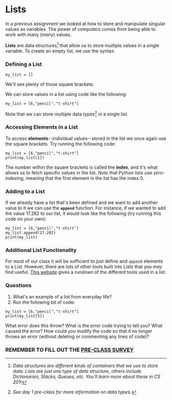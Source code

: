 # Lists

In a previous assignment we looked at how to store and manipulate singular values as variables. The power of computers comes from being able to work with many (*many*) values. 

**Lists** are data structures[^1] that allow us to store multiple values in a single variable. To create an empty list, we use the syntax:

### Defining a List
```
my_list = []
```

We'll see plenty of those square brackets. 

We can store values in a list using code like the following:

```
my_list = [6,"pencil","t-shirt"]
```

Note that we can store multiple data types[^2] in a single list. 

### Accessing Elements in a List

To access **elements**--individual values--stored in the list we once again use the square brackets. Try running the following code:

```
my_list = [6,"pencil","t-shirt"]
print(my_list[1])
```

The number within the square brackets is called the **index**, and it's what allows us to fetch specific values in the list. 
*Note* that Python lists use *zero-indexing*, meaning that the first element in the list has the index 0. 


### Adding to a List

If we already have a list that's been defined and we want to add another value to it we can use the **`append`** function. For instance, if we wanted to add the value 17.282 to our list, it would look like the following (try running this code on your own):

```
my_list = [6,"pencil","t-shirt"]
my_list.append(17.282)
print(my_list)
```

### Additional List Functionality
For most of our class it will be sufficient to just define and `append` elements to a List. However, there are lots of other tools built into Lists that you *may* find useful. [This website](https://www.w3schools.com/python/python_lists.asp) gives a rundown of the different tools used in a list.


### Questions

1. What's an example of a list from everyday life?
2. Run the following bit of code:
```
my_list = [6,"pencil","t-shirt"]
print(my_list[5])
```
What error does this throw? What is the error code trying to tell you? What caused the error? How could you modify the code so that it no longer throws an error (without deleting or commenting any lines of code)?

### REMEMBER TO FILL OUT THE [PRE-CLASS SURVEY](https://forms.gle/wueUAtxJwUAZJXAfA)


[^1]: *Data structures are different kinds of containers that we use to store data. Lists are just one type of data structure, others include Dictionaries, Stacks, Queues, etc. You'll learn more about these in CS 201!*
[^2]: *See day 1 pre-class for more information on data types.*






